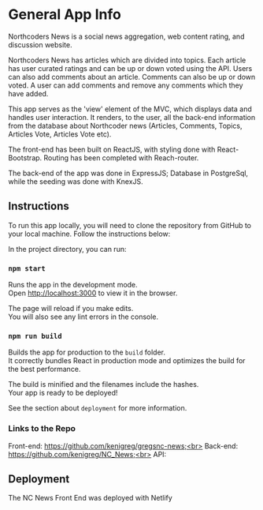 # General App Info

Northcoders News is a social news aggregation, web content rating, and discussion website.

Northcoders News has articles which are divided into topics. Each article has user curated ratings and can be up or down voted using the API. Users can also add comments about an article. Comments can also be up or down voted. A user can add comments and remove any comments which they have added.

This app serves as the 'view' element of the MVC, which displays data and handles user interaction. It renders, to the user, all the back-end information from the database about Northcoder news (Articles, Comments, Topics, Articles Vote, Articles Vote etc).

The front-end has been built on ReactJS, with styling done with React-Bootstrap. Routing has been completed with Reach-router.

The back-end of the app was done in ExpressJS; Database in PostgreSql, while the seeding was done with KnexJS.

## Instructions

To run this app locally, you will need to clone the repository from GitHub to your local machine. Follow the instructions below:

In the project directory, you can run:

### `npm start`

Runs the app in the development mode.<br>
Open [http://localhost:3000](http://localhost:3000) to view it in the browser.

The page will reload if you make edits.<br>
You will also see any lint errors in the console.

### `npm run build`

Builds the app for production to the `build` folder.<br>
It correctly bundles React in production mode and optimizes the build for the best performance.

The build is minified and the filenames include the hashes.<br>
Your app is ready to be deployed!

See the section about `deployment` for more information.

### Links to the Repo

Front-end: https://github.com/kenigreg/gregsnc-news;<br>
Back-end: https://github.com/kenigreg/NC_News;<br>
API: <br>

## Deployment

The NC News Front End was deployed with Netlify

